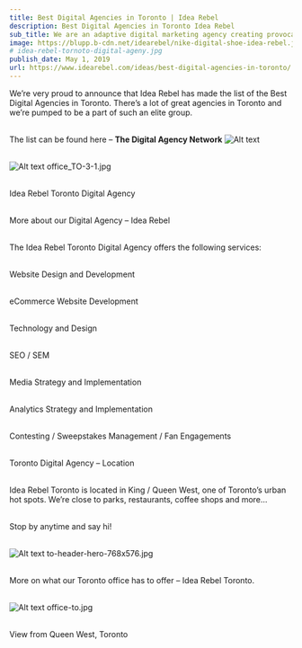 ```yaml
---
title: Best Digital Agencies in Toronto | Idea Rebel
description: Best Digital Agencies in Toronto Idea Rebel
sub_title: We are an adaptive digital marketing agency creating provocative brand experiences.
image: https://blupp.b-cdn.net/idearebel/nike-digital-shoe-idea-rebel.jpeg?quality=80&width=800
# idea-rebel-tornoto-digital-ageny.jpg
publish_date: May 1, 2019
url: https://www.idearebel.com/ideas/best-digital-agencies-in-toronto/
---
```

We’re very proud to announce that Idea Rebel has made the list of the Best Digital Agencies in Toronto. There’s a lot of great agencies in Toronto and we’re pumped to be a part of such an elite group.

\
The list can be found here – **The Digital Agency Network**
![Alt text](https://blupp.b-cdn.net/idearebel/office_TO-3-1.jpeg?quality=80&width=800 "a title")

\
![Alt text](https://blupp.b-cdn.net/idearebel/nike-digital-shoe-idea-rebel.jpeg?quality=80&width=800?quality=80&width=800 "a title")
office_TO-3-1.jpg

\
Idea Rebel Toronto Digital Agency

\
More about our Digital Agency – Idea Rebel

\
The Idea Rebel Toronto Digital Agency offers the following services:

\
Website Design and Development

\
eCommerce Website Development

\
Technology and Design

\
SEO / SEM

\
Media Strategy and Implementation

\
Analytics Strategy and Implementation

\
Contesting / Sweepstakes Management / Fan Engagements

\
Toronto Digital Agency – Location

\
Idea Rebel Toronto is located in King / Queen West, one of Toronto’s urban hot spots. We’re close to parks, restaurants, coffee shops and more…

\
Stop by anytime and say hi!

\
![Alt text](https://blupp.b-cdn.net/idearebel/nike-digital-shoe-idea-rebel.jpeg?quality=80&width=800?quality=80&width=800 "a title")
to-header-hero-768x576.jpg

\
More on what our Toronto office has to offer – Idea Rebel Toronto.

\
![Alt text](https://blupp.b-cdn.net/idearebel/nike-digital-shoe-idea-rebel.jpeg?quality=80&width=800?quality=80&width=800 "a title")
office-to.jpg

\
View from Queen West, Toronto
